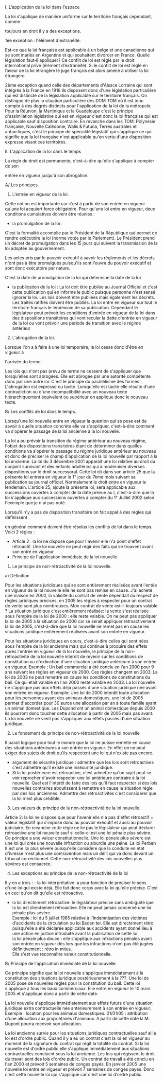 I. L'application de la loi dans l'espace

La loi s'applique de manière uniforme sur le territoire français cependant, comme

toujours en droit il y a des exceptions.

1ee exception : l'élément d'extranéité.

Est-ce que la loi française est applicable à un belge et une canadienne qui se sont mariés en Argentine et qui souhaitent divorcer en France. Quelle législation faut-il appliquer? Ce conflit de loi est réglé par le droit international privé (élément d'extranéité). Si le conflit de loi est réglé en faveur de la loi étrangère le juge français est alors amené à utiliser la loi étrangère.

2ème exception quand celle des départements d'Alsace Lorraine qui sont intégrés à la France en 1918 ils disposent donc d'une législation particulière qui est distincte de la législation applicable sur le territoire français. On distingue de plus la situation particulière des DOM TOM où il est tenu compte à des degrés distincts pour l'application de la loi de la métropole. Pour la Réunion, la Martinique et la Guadeloupe c'est le principe d'assimilation législative qui est en vigueur c'est donc la loi française qui est applicable sauf disposition contraire. En revanche dans les TOM: Polynésie française, Nouvelle Calédonie, Walis & Futuna, Terres australes et antarctiques, c'est le principe de spécialité législatif qui s'applique ce qui signifie que la loi française n'est applicable qu'en vertu d'une disposition expresse visant ces territoires.

II. L'application de la loi dans le temps

La règle de droit est permanente, c'est-à-dire qu'elle s'applique à compter de son

entrée en vigueur jusqu'à son abrogation.

A/ Les principes.

1) L'entrée en vigueur de la loi.

Cette notion est importante car c'est à partir de son entrée en vigueur qu'une loi acquiert force obligatoire. Pour qu'une loi entre en vigueur, deux conditions cumulatives doivent être réunies :

- la promulgation de la loi :

C'est la formalité accomplie par le Président de la République qui permet de rendre exécutoire la loi (norme votée par le Parlement). Le Président prend un décret de promulgation dans les 15 jours qui suivent la transmission de la loi adoptée au gouvernement.

Les actes pris par le pouvoir exécutif à savoir les règlements et les décrets n'ont pas à être promulgués puisqu'ils sont l'ouvre du pouvoir exécutif et sont donc exécutoire par nature.

C'est la date de promulgation de la loi qui détermine la date de la loi

- la publication de la loi :
La loi doit être publiée au Journal Officiel et c'est cette publication qui en informe le public puisque personne n'est sensé ignorer la loi. Les lois doivent être publiées mais également les décrets. Les traités ratifiés doivent être publiés. La loi entre en vigueur sur tout le territoire français le lendemain de sa publication. Cependant le législateur peut prévoir les conditions d'entrée en vigueur de la loi dans des dispositions transitoires qui vont reculer la datte d'entrée en vigueur de la loi ou vont prévoir une période de transition avec le régime antérieur

2) L'abrogation de la loi.

Lorsque l'on a à faire à une loi temporaire, la loi cesse donc d'être en vigueur à

l'arrivée du terme.

Les lois qui n'ont pas prévu de terme ne cessent de s'appliquer que lorsqu'elles sont abrogées. Elle est abrogée par une autorité compétente donc par une autre loi. C'est le principe du parallélisme des formes. L'abrogation est expresse ou tacite. Lorsqu'elle est tacite elle résulte d'une contradiction ou d'une incompatibilité avec un nouveau texte hiérarchiquement équivalent ou supérieur on applique donc le nouveau texte.

B/ Les conflits de loi dans le temps.

Lorsqu'une loi nouvelle entre en vigueur la question qui se pose est de savoir à quelle situation concrète elle va s'appliquer, c'est-à-dire comment va s'opérer le passage de la loi ancienne à la loi nouvelle.

La loi a pu prévoir la transition du régime antérieur au nouveau régime, l'objet des dispositions transitoires étant de déterminer dans quelles conditions va s'opérer le passage du régime juridique antérieur au nouveau et donc de préciser le champ d'application de la loi nouvelle par rapport à la loi ancienne. La loi du 3 décembre 2001 apparaît une loi relative au droit du conjoint survivant et des enfants adultérins qui à moderniser diverses dispositions sur le droit successoral. Cette loi dit dans son article 25 que la présente loi entrera en vigueur le 1" jour du 7ème mois suivant sa publication au journal officiel. Normalement le droit entre en vigueur le lendemain. L'article 25, ajoute la présente loi, sera applicable aux successions ouvertes à compter de la date prévue au I, c'est-à-dire que la loi s'applique aux successions ouvertes à compter du 1° Juillet 2002 selon l'exemple que je n'ai pas noté.

Lorsqu'il n'y a pas de disposition transitoire on fait appel à des règles qui définissent

en général comment doivent être résolus les conflits de loi dans le temps. Voici 2 règles :

- ﻿﻿Article 2 : la loi ne dispose que pour l'avenir elle n'a point d'effet rétroactif. Une loi nouvelle ne peut régir des faits qui se trouvent avant son entré en vigueur
- ﻿﻿Principe de l'application immédiate de la loi nouvelle

1) Le principe de non-rétroactivité de la loi nouvelle.

a) Définition

Pour les situations juridiques qui se sont entièrement réalisées avant l'entée en vigueur de la loi nouvelle elle ne sont pas remise en cause. J'ai acheté une maison en 2000, la validité du contrat de vente dépendait du respect de règles juridiques précises, en 2005 les règles à respecter pour un contrat de vente sont plus nombreuses. Mon contrat de vente est-il toujours valable ? La situation juridique c'est entièrement réalisée: la vente s'est réalisée sous l'empire de la loi de 2000 : elle reste valable. On ne peut pas appliquer la loi de 2005 à la situation de 2000 car se serait appliquer rétroactivement la loi de 2005, c'est-à-dire que la loi nouvelle ne remet pas en cause les situations juridique entièrement réalisées avant son entrée en vigueur.

Pour les situations juridiques en cours, c'est-à-dire celles qui sont nées sous l'empire de la loi ancienne mais qui continue à produire des effets après l'entrée en vigueur de la loi nouvelle, le principe de la non-rétroactivité de la loi nouvelle interdit de revenir sur les conditions de constitution ou d'extinction d'une situation juridique antérieure à son entrée en vigueur. Exemple : Un bail commercial a été conclu en l'an 2000 pour 9 ans suivant les règles en vigueur de 2000. Ces règles changent en 2003. La loi de 2003 ne peut remettre en cause les conditions de constitutions du bail. Ce qui était valable en l'an 2000 reste valable en 2003. La loi nouvelle ne s'applique pas aux effets déjà passés d'une situation juridique née avant son entrée en vigueur. Exemple: Une loi de 2000 interdit toute allocation pour les personnes ayant des animaux domestiques, une loi de 2005 permet d'accorder pour 30 euros une allocation par an à toute famille ayant un animal domestique. Les Dupond ont un animal domestique depuis 2000 ils pourront donc toucher cette allocation à partir de 2005 mais pas avant. La loi nouvelle ne vient pas s'appliquer aux effets passés d'une situation juridique.

2) Le fondement du principe de non-rétroactivité de la loi nouvelle

Il parait logique pour tout le monde que la loi ne puisse remette en cause des situations antérieures à son entrée en vigueur. En effet on ne peut exiger des sujets de droit qu'ils respectent une loi qui n'existe pas encore.

- ﻿﻿argument de sécurité juridique : admettre que les lois sont rétroactives c'est admettre qu'il existe une insécurité juridique.
- ﻿﻿Si la loi postérieure est rétroactive, c'est admettre qu'un sujet peut se voir reprocher d'avoir respecter une loi antérieure contraire à la loi nouvelle. Quel est l'intérêt de faire des lois qu'il faut respecter si des lois nouvelles contraires aboutissent à remettre en cause la situation régie par des lois anciennes. Admettre des rétroactivités c'est considérer que la loi n'est plus crédible.

3) Les valeurs du principe de la non-rétroactivité de la loi nouvelle.

Article 2: la loi ne dispose que pour l'avenir elle n'a pas d'effet rétroactif = valeur législatif qui s'impose donc au pouvoir exécutif et aussi au pouvoir judiciaire. En revanche cette règle ne lie pas le législateur qui peut déclarer rétroactive une loi nouvelle sauf si celle-ci est une loi pénale plus sévère. Ce principe a une valeur constitutionnelle. Une loi pénale plus sévère est une loi qui crée une nouvelle infraction ou alourdie une peine. La loi Perben II est une loi plus sévère puisqu'elle considère que la conduite en état d'ivresse n'est plus une contravention mais un délit qui va donc devant un tribunal correctionnel. Cette non-rétroactivité des lois nouvelles plus sévères est consacrée.

4) Les exceptions au principe de la non-rétroactivité de la loi

Il y en a trois : - ﻿﻿la loi interprétative: a pour fonction de préciser le sens d'une loi qui existe déjà. Elle fait donc corps avec la loi qu'elle précise. C'est en ceci qu'on dit qu'elle est rétroactive.
- ﻿﻿la loi directement rétroactive: le législateur précise sans ambiguïté que la loi est directement rétroactive. Elle ne peut jamais concerné une loi pénale plus sévère.  
    Exemple : loi du 5 juillet 1985 relative à l'indemnisation des victimes d'accidents de la circulation ou loi Baden ter. Elle est directement rétro puisqu'elle a été déclarée applicable aux accidents ayant donné lieu à une action en justice introduite avant la publication de cette loi  
    la loi pénale plus douce : elle s'applique aux infractions pénales avant son entrée en vigueur dès lors que les infractions n'ont pas été jugées définitivement : rétro in mitus.  
    Elle s'est vue reconnaître valeur constitutionnelle.

B/ Principe de l'application immédiate de la loi nouvelle.

Ce principe signifie que la loi nouvelle s'applique immédiatement à la constitution des situations juridique postérieurement à la ???. Une loi de 2005 pose de nouvelles règles pour la constitution du bail. Cette loi s'applique à tous les baux commerciaux. Elle entre en vigueur le 10 mars 2005 et s'applique donc à partir de cette date.

La loi nouvelle s'applique immédiatement aux effets futurs d'une situation juridique extra contractuelle née antérieurement à son entrée en vigueur. Exemple : location pour les animaux domestiques. 01/01/05 : attribution d'une allocation aux propriétaires d'animaux. A partir de cette date la M. Dupont pourra recevoir son allocation.

La loi ancienne survie pour les situations juridiques contractuelles sauf si la loi est d'ordre public. Quand il y a eu un contrat c'est la loi en vigueur au moment de la signature du contrat qui régit la totalité du contrat. Si la loi nouvelle est d'ordre public elle s'applique immédiatement aux situations contractuelles concluent sous la loi ancienne. Les lois qui régissent le droit du travail sont des lois d'ordre public. Un contrat de travail a été conclu en l'an 2000 et prévoit 5 semaines de congés payés. En janvier 2005 une nouvelle loi entre en vigueur et prévoit 7 semaines de congés payés. Donc c'est cette nouvelle loi qui s'applique car c'est une loi d'ordre public.